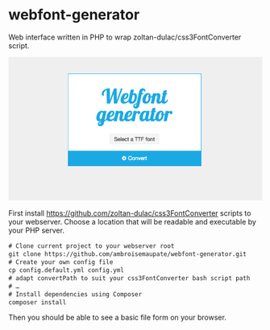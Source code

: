 # webfont-generator

Web interface written in PHP to wrap zoltan-dulac/css3FontConverter script.

![Screenshot](/screenshot.png)

First install https://github.com/zoltan-dulac/css3FontConverter scripts to your webserver.
Choose a location that will be readable and executable by your PHP server.


```
# Clone current project to your webserver root
git clone https://github.com/ambroisemaupate/webfont-generator.git
# Create your own config file
cp config.default.yml config.yml
# adapt convertPath to suit your css3FontConverter bash script path
# …
# Install dependencies using Composer
composer install
```

Then you should be able to see a basic file form on your browser.
